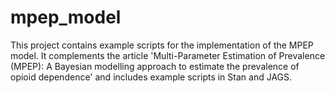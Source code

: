 # mpep_model
This project contains example scripts for the implementation of the MPEP model.
It complements the article 'Multi-Parameter Estimation of Prevalence (MPEP): A Bayesian modelling approach to estimate the prevalence of opioid dependence' and includes example scripts in Stan and JAGS.
